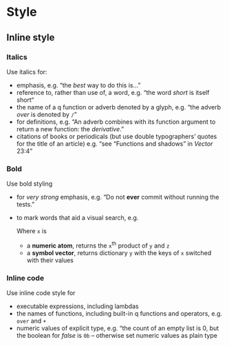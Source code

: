 # Style


## Inline style

### Italics

Use italics for:

-   emphasis, e.g. “the _best_ way to do this is…”
-   reference to, rather than use of, a word, e.g. “the word _short_ is itself short“
-   the name of a q function or adverb denoted by a glyph, e.g. “the adverb _over_ is denoted by `/`”
-   for definitions, e.g. “An adverb combines with its function argument to return a new function: the  _derivative_.” 
-   citations of books or periodicals (but use double typographers’ quotes for the title of an article) e.g. “see “Functions and shadows” in _Vector_ 23:4” 


### Bold

Use bold styling

-   for _very strong_ emphasis, e.g. “Do not **ever** commit without running the tests.”
-   to mark words that aid a visual search, e.g.

    Where `x` is

    -   a **numeric atom**, returns the `x`<sup>th</sup> product of `y` and `z`
    -   a **symbol vector**, returns dictionary `y` with the keys of `x` switched with their values


### Inline code

Use inline code style for

-   executable expressions, including lambdas
-   the names of functions, including built-in q functions and operators, e.g. `over` and `+`
-   numeric values of explicit type, e.g. “the count of an empty list is 0, but the boolean for _false_ is `0b` – otherwise set numeric values as plain type

